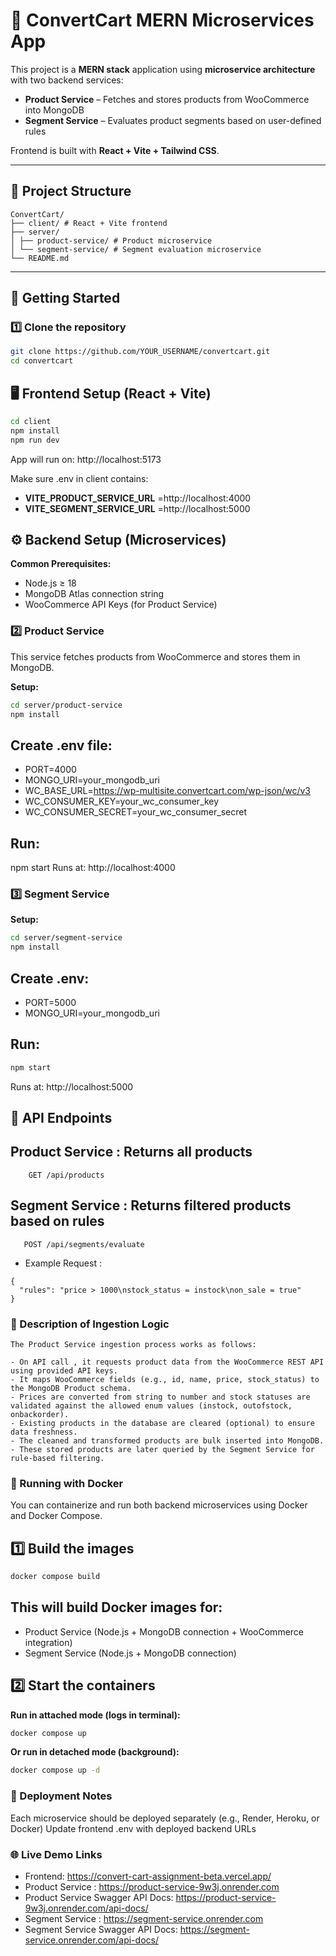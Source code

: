 # 🛒 ConvertCart MERN Microservices App

This project is a **MERN stack** application using **microservice architecture** with two backend services:

- **Product Service** – Fetches and stores products from WooCommerce into MongoDB
- **Segment Service** – Evaluates product segments based on user-defined rules

Frontend is built with **React + Vite + Tailwind CSS**.

---

## 📂 Project Structure
```
ConvertCart/
├── client/ # React + Vite frontend
├── server/
│ ├── product-service/ # Product microservice
│ └── segment-service/ # Segment evaluation microservice
└── README.md
```
---

## 🚀 Getting Started

### 1️⃣ Clone the repository

```bash
git clone https://github.com/YOUR_USERNAME/convertcart.git
cd convertcart
```

## 🖥 Frontend Setup (React + Vite)

```bash
cd client
npm install
npm run dev
```

App will run on: http://localhost:5173

Make sure .env in client contains:

- **VITE_PRODUCT_SERVICE_URL** =http://localhost:4000
- **VITE_SEGMENT_SERVICE_URL** =http://localhost:5000

## ⚙ Backend Setup (Microservices)

**Common Prerequisites:**

- Node.js ≥ 18
- MongoDB Atlas connection string
- WooCommerce API Keys (for Product Service)

### 2️⃣ Product Service

This service fetches products from WooCommerce and stores them in MongoDB.

**Setup:**
```bash
cd server/product-service
npm install
```
## Create .env file:

- PORT=4000
- MONGO_URI=your_mongodb_uri
- WC_BASE_URL=https://wp-multisite.convertcart.com/wp-json/wc/v3
- WC_CONSUMER_KEY=your_wc_consumer_key
- WC_CONSUMER_SECRET=your_wc_consumer_secret

## Run:

npm start
Runs at: http://localhost:4000

### 3️⃣ Segment Service
**Setup:**
```bash
cd server/segment-service
npm install
```
## Create .env:

- PORT=5000
- MONGO_URI=your_mongodb_uri

## Run:

```bash
npm start
```
Runs at: http://localhost:5000

## 📡 API Endpoints
##  Product Service : Returns all products
``` 
    GET /api/products  
```

## Segment Service : Returns filtered products based on rules
```
   POST /api/segments/evaluate
```
- Example Request :
```
{
  "rules": "price > 1000\nstock_status = instock\non_sale = true"
}
```
### 📜 Description of Ingestion Logic
```
The Product Service ingestion process works as follows:

- On API call , it requests product data from the WooCommerce REST API using provided API keys.
- It maps WooCommerce fields (e.g., id, name, price, stock_status) to the MongoDB Product schema.
- Prices are converted from string to number and stock statuses are validated against the allowed enum values (instock, outofstock, onbackorder).
- Existing products in the database are cleared (optional) to ensure data freshness.
- The cleaned and transformed products are bulk inserted into MongoDB.
- These stored products are later queried by the Segment Service for rule-based filtering.

```
### 🐳 Running with Docker
You can containerize and run both backend microservices using Docker and Docker Compose.

## 1️⃣ Build the images
```bash
docker compose build
```
## This will build Docker images for:

- Product Service (Node.js + MongoDB connection + WooCommerce integration)
- Segment Service (Node.js + MongoDB connection)

## 2️⃣ Start the containers

**Run in attached mode (logs in terminal):**

```bash
docker compose up
```
**Or run in detached mode (background):**

```bash
docker compose up -d
```

### 🐳 Deployment Notes
Each microservice should be deployed separately (e.g., Render, Heroku, or Docker)
Update frontend .env with deployed backend URLs

### 🌐 Live Demo Links
- Frontend: https://convert-cart-assignment-beta.vercel.app/
- Product Service : https://product-service-9w3j.onrender.com
- Product Service Swagger API Docs: https://product-service-9w3j.onrender.com/api-docs/
- Segment Service : https://segment-service.onrender.com
- Segment Service Swagger API Docs: https://segment-service.onrender.com/api-docs/